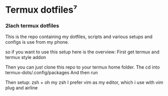 # Termux dotfiles⁷
### 2lach termux dotfiles

This is the repo containing my dotfiles, scripts
and various setups and configs is use from my phone.

so if you want to use this setup here is the overview:
First get termux and termux style addon

Then you can just clone this repo to your termux home folder.
The cd into termux-dots/.config/packages
And then run


Then setup: zsh + oh my zsh
I prefer vim as my editor, which i use with vim plug and airline

